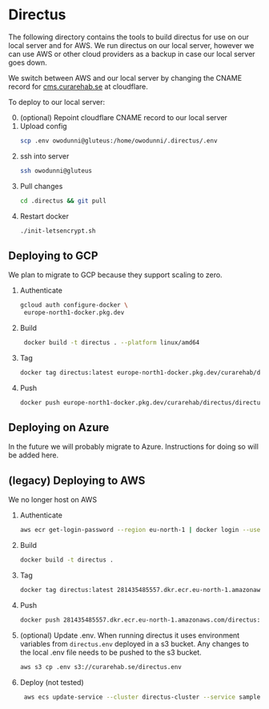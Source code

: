 # Directus

The following directory contains the tools to build directus for use on our local server and for AWS.
We run directus on our local server, however we can use AWS or other cloud providers as a backup in case our local server goes down.

We switch between AWS and our local server by changing the CNAME record for [cms.curarehab.se](https://cms.curarehab.se) at cloudflare.

To deploy to our local server:

0. (optional) Repoint cloudflare CNAME record to our local server
1. Upload config
   ```bash
   scp .env owodunni@gluteus:/home/owodunni/.directus/.env
   ```
2. ssh into server
   ```bash
   ssh owodunni@gluteus
   ```
3. Pull changes
   ```bash
   cd .directus && git pull
   ```
4. Restart docker
   ```bash
   ./init-letsencrypt.sh
   ```

## Deploying to GCP

We plan to migrate to GCP because they support scaling to zero.

1. Authenticate
   ```bash
   gcloud auth configure-docker \
    europe-north1-docker.pkg.dev
   ```
2. Build

   ```bash
    docker build -t directus . --platform linux/amd64
   ```

3. Tag
   ```bash
   docker tag directus:latest europe-north1-docker.pkg.dev/curarehab/directus/directus:latest
   ```
4. Push
   ```bash
   docker push europe-north1-docker.pkg.dev/curarehab/directus/directus:latest
   ```

## Deploying on Azure

In the future we will probably migrate to Azure. Instructions for doing so will be added here.

## (legacy) Deploying to AWS

We no longer host on AWS

1. Authenticate
   ```bash
   aws ecr get-login-password --region eu-north-1 | docker login --username AWS --password-stdin 281435485557.dkr.ecr.eu-north-1.amazonaws.com
   ```
2. Build
   ```bash
   docker build -t directus .
   ```
3. Tag
   ```bash
   docker tag directus:latest 281435485557.dkr.ecr.eu-north-1.amazonaws.com/directus:latest
   ```
4. Push
   ```bash
   docker push 281435485557.dkr.ecr.eu-north-1.amazonaws.com/directus:latest
   ```
5. (optional) Update .env. When running directus it uses environment variables from `directus.env` deployed in a s3 bucket. Any changes
   to the local .env file needs to be pushed to the s3 bucket.
   ```bash
   aws s3 cp .env s3://curarehab.se/directus.env
   ```
6. Deploy (not tested)
   ```bash
    aws ecs update-service --cluster directus-cluster --service sample-app-service --force-new-deployment
   ```
